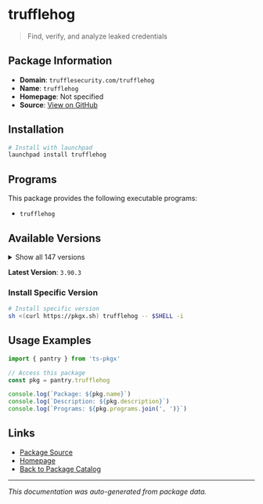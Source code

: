 # trufflehog

> Find, verify, and analyze leaked credentials

## Package Information

- **Domain**: `trufflesecurity.com/trufflehog`
- **Name**: `trufflehog`
- **Homepage**: Not specified
- **Source**: [View on GitHub](https://github.com/pkgxdev/pantry/tree/main/projects/trufflesecurity.com/trufflehog/package.yml)

## Installation

```bash
# Install with launchpad
launchpad install trufflehog
```

## Programs

This package provides the following executable programs:

- `trufflehog`

## Available Versions

<details>
<summary>Show all 147 versions</summary>

- `3.90.3`, `3.90.2`, `3.90.1`, `3.90.0`, `3.89.2`
- `3.89.1`, `3.89.0`, `3.88.35`, `3.88.34`, `3.88.33`
- `3.88.32`, `3.88.31`, `3.88.30`, `3.88.29`, `3.88.28`
- `3.88.27`, `3.88.26`, `3.88.25`, `3.88.24`, `3.88.23`
- `3.88.22`, `3.88.21`, `3.88.20`, `3.88.19`, `3.88.18`
- `3.88.17`, `3.88.16`, `3.88.15`, `3.88.14`, `3.88.13`
- `3.88.12`, `3.88.11`, `3.88.10`, `3.88.9`, `3.88.8`
- `3.88.7`, `3.88.6`, `3.88.5`, `3.88.4`, `3.88.3`
- `3.88.2`, `3.88.1`, `3.88.0`, `3.87.2`, `3.87.1`
- `3.87.0`, `3.86.1`, `3.86.0`, `3.85.0`, `3.84.2`
- `3.84.1`, `3.84.0`, `3.83.7`, `3.83.6`, `3.83.5`
- `3.83.4`, `3.83.3`, `3.83.2`, `3.83.1`, `3.83.0`
- `3.82.13`, `3.82.12`, `3.82.11`, `3.82.10`, `3.82.9`
- `3.82.8`, `3.82.7`, `3.82.6`, `3.82.5`, `3.82.4`
- `3.82.3`, `3.82.2`, `3.82.1`, `3.82.0`, `3.81.10`
- `3.81.9`, `3.81.8`, `3.81.7`, `3.81.6`, `3.81.5`
- `3.81.4`, `3.81.3`, `3.81.2`, `3.81.1`, `3.81.0`
- `3.80.6`, `3.80.5`, `3.80.4`, `3.80.3`, `3.80.2`
- `3.80.1`, `3.80.0`, `3.79.0`, `3.78.2`, `3.78.1`
- `3.78.0`, `3.77.0`, `3.76.3`, `3.76.2`, `3.76.1`
- `3.76.0`, `3.75.1`, `3.75.0`, `3.74.0`, `3.73.0`
- `3.72.0`, `3.71.2`, `3.71.1`, `3.71.0`, `3.70.3`
- `3.70.2`, `3.70.1`, `3.70.0`, `3.69.0`, `3.68.5`
- `3.68.4`, `3.68.3`, `3.68.2`, `3.68.1`, `3.68.0`
- `3.67.7`, `3.67.6`, `3.67.5`, `3.67.4`, `3.67.3`
- `3.67.2`, `3.67.1`, `3.67.0`, `3.66.3`, `3.66.2`
- `3.66.1`, `3.66.0`, `3.65.0`, `3.64.0`, `3.63.11`
- `3.63.10`, `3.63.9`, `3.63.8`, `3.63.7`, `3.63.6`
- `3.63.5`, `3.63.4`, `3.63.3`, `3.63.2`, `3.63.1`
- `3.63.0`, `3.62.1`

</details>

**Latest Version**: `3.90.3`

### Install Specific Version

```bash
# Install specific version
sh <(curl https://pkgx.sh) trufflehog -- $SHELL -i
```

## Usage Examples

```typescript
import { pantry } from 'ts-pkgx'

// Access this package
const pkg = pantry.trufflehog

console.log(`Package: ${pkg.name}`)
console.log(`Description: ${pkg.description}`)
console.log(`Programs: ${pkg.programs.join(', ')}`)
```

## Links

- [Package Source](https://github.com/pkgxdev/pantry/tree/main/projects/trufflesecurity.com/trufflehog/package.yml)
- [Homepage](#)
- [Back to Package Catalog](../../../package-catalog.md)

---

*This documentation was auto-generated from package data.*
